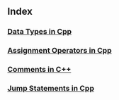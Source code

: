 ## Index

### [Data Types in Cpp](/Datatypes-cpp.md)
### [Assignment Operators in Cpp](/Assignment_Operators.md)
### [Comments in C++](Comments-in-Cpp.md)
### [Jump Statements in Cpp](Jump-Statements.md)

